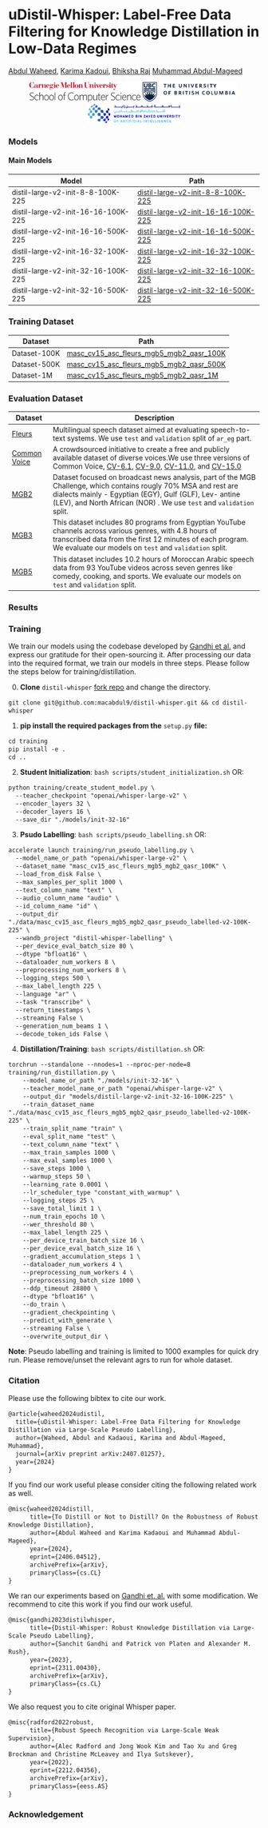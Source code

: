 
<!-- <p align="center" width="100%">
    <a><img src="images/LaMini-LM-solo.png" alt="Title" style="width: 20%; min-width: 300px; display: block; margin: auto;"></a>
</p> -->

# uDistil-Whisper: Label-Free Data Filtering for Knowledge Distillation in Low-Data Regimes

<a href="https://macabdul9.github.io/" target="_blank">Abdul Waheed</a>, <a href="Karima Kadaoui
" target="_blank">Karima Kadoui</a>,  <a href="https://scholar.google.com/citations?user=IWcGY98AAAAJ&hl=en"> Bhiksha Raj</a> <a href="https://mageed.arts.ubc.ca/" target="_blank">Muhammad Abdul-Mageed</a></p>
<p align="center" float="left">
  <img src="assets/cmu_logo.png" height="40" />
  <img src="assets/ubc_logo.png" height="40" />
  <img src="assets/MBZUAI-logo.png" height="40" />
</p>




### Models
#### Main Models

| Model                                         | Path                                                                                                           |
|-----------------------------------------------|----------------------------------------------------------------------------------------------------------------|
| distil-large-v2-init-8-8-100K-225             | [distil-large-v2-init-8-8-100K-225](https://huggingface.co/UBC-NLP/distil-large-v2-init-8-8-100K-225)           |								
| distil-large-v2-init-16-16-100K-225           | [distil-large-v2-init-16-16-100K-225](https://huggingface.co/UBC-NLP/distil-large-v2-init-16-16-100K-225)       |								
| distil-large-v2-init-16-16-500K-225           | [distil-large-v2-init-16-16-500K-225](https://huggingface.co/UBC-NLP/distil-large-v2-init-16-16-500K-225)       |								
| distil-large-v2-init-16-32-100K-225           | [distil-large-v2-init-16-32-100K-225](https://huggingface.co/UBC-NLP/distil-large-v2-init-16-32-100K-225)       |								
| distil-large-v2-init-32-16-100K-225           | [distil-large-v2-init-32-16-100K-225](https://huggingface.co/UBC-NLP/distil-large-v2-init-32-16-100K-225)       |								
| distil-large-v2-init-32-16-500K-225           | [distil-large-v2-init-32-16-500K-225](https://huggingface.co/UBC-NLP/distil-large-v2-init-32-16-500K-225)       |								



### Training Dataset
| Dataset                                     | Path                                                                                                                  |
|---------------------------------------------|-----------------------------------------------------------------------------------------------------------------------|
| Dataset-100K    | [masc_cv15_asc_fleurs_mgb5_mgb2_qasr_100K](https://huggingface.co/datasets/UBC-NLP/masc_cv15_asc_fleurs_mgb5_mgb2_qasr_100K)    |
| Dataset-500K    | [masc_cv15_asc_fleurs_mgb5_mgb2_qasr_500K](https://huggingface.co/datasets/UBC-NLP/masc_cv15_asc_fleurs_mgb5_mgb2_qasr_500K)    |
| Dataset-1M      | [masc_cv15_asc_fleurs_mgb5_mgb2_qasr_1M](https://huggingface.co/datasets/UBC-NLP/masc_cv15_asc_fleurs_mgb5_mgb2_qasr_1M)          |



### Evaluation Dataset
| Dataset                                           | Description                                                                                   |
|---------------------------------------------------|-----------------------------------------------------------------------------------------------|
| [Fleurs](https://huggingface.co/datasets/google/fleurs)           | Multilingual speech dataset aimed at evaluating speech-to-text systems. We use `test` and `validation` split of `ar_eg` part.                     |
| [Common Voice](https://huggingface.co/datasets/mozilla-foundation/common_voice_15_0) | A crowdsourced initiative to create a free and publicly available dataset of diverse voices.We use three versions of Common Voice, [CV-6.1](https://huggingface.co/datasets/mozilla-foundation/common_voice_6_1), [CV-9.0](https://huggingface.co/datasets/mozilla-foundation/common_voice_9_0), [CV-11.0](https://huggingface.co/datasets/mozilla-foundation/common_voice_11_0), and [CV-15.0](https://huggingface.co/datasets/mozilla-foundation/common_voice_15_0) |
| [MGB2](https://huggingface.co/datasets/UBC-NLP/MGB2-Eval)               | Dataset focused on broadcast news analysis, part of the MGB Challenge, which contains rougly 70% MSA and rest are dialects mainly - Egyptian (EGY), Gulf (GLF), Lev- antine (LEV), and North African (NOR) . We use `test` and `validation` split.                        |
| [MGB3](https://huggingface.co/datasets/UBC-NLP/MGB3)               | This dataset includes 80 programs from Egyptian YouTube channels across various genres, with 4.8 hours of transcribed data from the first 12 minutes of each program. We evaluate our models on `test` and `validation` split.                      |
| [MGB5](https://huggingface.co/datasets/UBC-NLP/MGB5)               | This dataset includes 10.2 hours of Moroccan Arabic speech data from 93 YouTube videos across seven genres like comedy, cooking, and sports. We evaluate our models on `test` and `validation` split.              |


### Results

### Training 
We train our models using the codebase developed by [Gandhi et al.](https://github.com/huggingface/distil-whisper) and express our gratitude for their open-sourcing it. After processing our data into the required format, we train our models in three steps. Please follow the steps below for training/distillation.

0. **Clone**  `distil-whisper` [fork repo](https://github.com/macabdul9/distil-whisper) and change the directory.

```
git clone git@github.com:macabdul9/distil-whisper.git && cd distil-whisper
```

1. **pip install the required packages from the** `setup.py` **file:**
```
cd training
pip install -e .
cd ..
```

2. **Student Initialization**: ```bash scripts/student_initialization.sh```
OR:
```
python training/create_student_model.py \
  --teacher_checkpoint "openai/whisper-large-v2" \
  --encoder_layers 32 \
  --decoder_layers 16 \
  --save_dir "./models/init-32-16"
```

3. **Psudo Labelling**: ```bash scripts/pseudo_labelling.sh``` OR:
```
accelerate launch training/run_pseudo_labelling.py \
  --model_name_or_path "openai/whisper-large-v2" \
  --dataset_name "masc_cv15_asc_fleurs_mgb5_mgb2_qasr_100K" \
  --load_from_disk False \
  --max_samples_per_split 1000 \
  --text_column_name "text" \
  --audio_column_name "audio" \
  --id_column_name "id" \
  --output_dir "./data/masc_cv15_asc_fleurs_mgb5_mgb2_qasr_pseudo_labelled-v2-100K-225" \
  --wandb_project "distil-whisper-labelling" \
  --per_device_eval_batch_size 80 \
  --dtype "bfloat16" \
  --dataloader_num_workers 8 \
  --preprocessing_num_workers 8 \
  --logging_steps 500 \
  --max_label_length 225 \
  --language "ar" \
  --task "transcribe" \
  --return_timestamps \
  --streaming False \
  --generation_num_beams 1 \
  --decode_token_ids False \
```

4. **Distillation/Training**: ```bash scripts/distillation.sh``` OR:
```
torchrun --standalone --nnodes=1 --nproc-per-node=8 training/run_distillation.py \
    --model_name_or_path "./models/init-32-16" \
    --teacher_model_name_or_path "openai/whisper-large-v2" \
    --output_dir "models/distil-large-v2-init-32-16-100K-225" \
    --train_dataset_name "./data/masc_cv15_asc_fleurs_mgb5_mgb2_qasr_pseudo_labelled-v2-100K-225" \
    --train_split_name "train" \
    --eval_split_name "test" \
    --text_column_name "text" \
    --max_train_samples 1000 \
    --max_eval_samples 1000 \
    --save_steps 1000 \
    --warmup_steps 50 \
    --learning_rate 0.0001 \
    --lr_scheduler_type "constant_with_warmup" \
    --logging_steps 25 \
    --save_total_limit 1 \
    --num_train_epochs 10 \
    --wer_threshold 80 \
    --max_label_length 225 \
    --per_device_train_batch_size 16 \
    --per_device_eval_batch_size 16 \
    --gradient_accumulation_steps 1 \
    --dataloader_num_workers 4 \
    --preprocessing_num_workers 4 \
    --preprocessing_batch_size 1000 \
    --ddp_timeout 28800 \
    --dtype "bfloat16" \
    --do_train \
    --gradient_checkpointing \
    --predict_with_generate \
    --streaming False \
    --overwrite_output_dir \

```

**Note**: Pseudo labelling and training is limited to 1000 examples for quick dry run. Please remove/unset the relevant agrs to run for whole dataset.

### Citation 
Please use the following bibtex to cite our work. 
```
@article{waheed2024udistil,
  title={uDistil-Whisper: Label-Free Data Filtering for Knowledge Distillation via Large-Scale Pseudo Labelling},
  author={Waheed, Abdul and Kadaoui, Karima and Abdul-Mageed, Muhammad},
  journal={arXiv preprint arXiv:2407.01257},
  year={2024}
}
```


If you find our work useful please consider citing the following related work as well. 
```
@misc{waheed2024distill,
      title={To Distill or Not to Distill? On the Robustness of Robust Knowledge Distillation}, 
      author={Abdul Waheed and Karima Kadaoui and Muhammad Abdul-Mageed},
      year={2024},
      eprint={2406.04512},
      archivePrefix={arXiv},
      primaryClass={cs.CL}
}
```
We ran our experiments based on [Gandhi et. al.](https://arxiv.org/abs/2406.04512) with some modification. We recommend to cite this work if you find our work useful. 

```
@misc{gandhi2023distilwhisper,
      title={Distil-Whisper: Robust Knowledge Distillation via Large-Scale Pseudo Labelling}, 
      author={Sanchit Gandhi and Patrick von Platen and Alexander M. Rush},
      year={2023},
      eprint={2311.00430},
      archivePrefix={arXiv},
      primaryClass={cs.CL}
}

```

We also request you to cite original Whisper paper.
```
@misc{radford2022robust,
      title={Robust Speech Recognition via Large-Scale Weak Supervision}, 
      author={Alec Radford and Jong Wook Kim and Tao Xu and Greg Brockman and Christine McLeavey and Ilya Sutskever},
      year={2022},
      eprint={2212.04356},
      archivePrefix={arXiv},
      primaryClass={eess.AS}
}
```

### Acknowledgement
